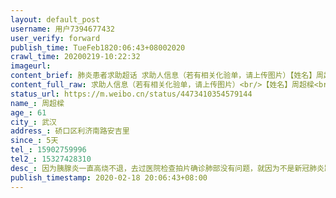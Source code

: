 ```yaml
---
layout: default_post
username: 用户7394677432
user_verify: forward
publish_time: TueFeb1820:06:43+08002020
crawl_time: 20200219-10:22:32
imageurl: 
content_brief: 肺炎患者求助超话 求助人信息（若有相关化验单，请上传图片）【姓名】周超樑【年龄】61【所在城市】武汉【所在小区、社区】硚口区利济南路安吉里【患病时间】5天【联系方式】15902759996【其他紧急联系人】15327428310【病情描述】因为胰腺炎一直高烧不退，去过医院检查拍片确诊肺部没有问 ...全文
content_full_raw: 求助人信息（若有相关化验单，请上传图片）<br/>【姓名】周超樑<br/>【年龄】61<br/>【所在城市】武汉<br/>【所在小区、社区】硚口区利济南路安吉里<br/>【患病时间】5天<br/>【联系方式】15902759996<br/>【其他紧急联系人】15327428310<br/>【病情描述】因为胰腺炎一直高烧不退，去过医院检查拍片确诊肺部没有问题，就因为不是新冠肺炎跑了多家医院都不收。现在高烧不退随时都有生命危险，求助救命！<adata-url="http://t.cn/R2WxQOQ"href="http://weibo.com/p/1001018008642010000000000"data-hide=""><spanclass='url-icon'><imgstyle='width:1rem;height:1rem'src='https://h5.sinaimg.cn/upload/2015/09/25/3/timeline_card_small_location_default.png'></span><spanclass="surl-text">武汉</span></a>
status_url: https://m.weibo.cn/status/4473410354579144
name_: 周超樑
age_: 61
city_: 武汉
address_: 硚口区利济南路安吉里
since_: 5天
tel_: 15902759996
tel2_: 15327428310
desc_: 因为胰腺炎一直高烧不退，去过医院检查拍片确诊肺部没有问题，就因为不是新冠肺炎跑了多家医院都不收。现在高烧不退随时都有生命危险，求助救命！<adata-url="http//t.cn/R2WxQOQ"href="http//weibo.com/p/1001018008642010000000000"data-hide=""><spanclass='url-icon'><imgstyle='width1rem;height1rem'src='https//h5.sinaimg.cn/upload/2015/09/25/3/timeline_card_small_location_default.png'></span><spanclass="surl-text">武汉</span></a>
publish_timestamp: 2020-02-18 20:06:43+08:00
---
```

